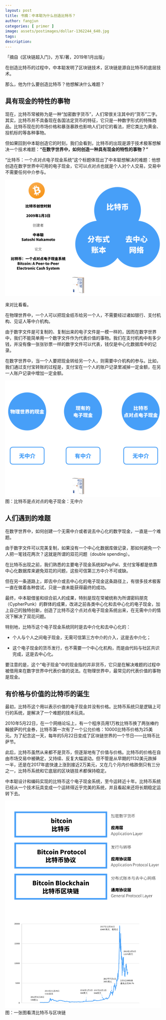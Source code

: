 ```yaml
---
layout: post
title: 书摘：中本聪为什么创造比特币？
author: fangjun
categories: [ primer ]
image: assets/postimages/dollar-1362244_640.jpg
tags: 
description: 
---
```


「摘自《区块链超入门》，方军/著，2019年1月出版」

在创造比特币的过程中，中本聪发明了区块链技术，区块链是源自比特币的底层技术。

那么，他为什么要创造比特币？他想解决什么难题？

## 具有现金的特性的事物

现在，比特币常被称为是一种“加密数字货币”，人们常很关注其中的“货币”二字。其实，比特币并不具备现在各国法定货币的特征，它只是一种数字形式的特殊商品。比特币现在的市场价格和暴涨暴跌也影响人们对它的看法，把它类比为黄金、投机标的等各种事物。

但如果回到中本聪创造它的时刻，我们会看到，比特币的出现是源于技术极客想解决一个技术难题：**“在数字世界中，如何创造一种具有现金的特性的事物？”**

“比特币：一个点对点电子现金系统”这个标题体现出了中本聪想解决的难题：他想创造在数字世界中可用的电子现金，它可以点对点也就是个人对个人交易，交易中不需要任何中介参与。

![image](/assets/postimages/bitcoin_3_parts.png)

来对比看看。

在物理世界中，一个人可以把现金纸币给另一个人，不需要经过诸如银行、支付机构、见证人等中介机构。

由于数字文件是可复制的、复制出来的电子文件是一模一样的，因而在数字世界中，我们不能简单用一个数字文件作为代表价值的事物。我们在支付机构中有多少钱，并没有像一张张钞票一样的数字文件可以代表，钱仅是中心化数据库中的记录。

在数字世界中，当一个人要把现金转给另一个人，则需要中介机构的参与。比如，我们通过支付宝转账的过程是，支付宝在一个人的账户记录里减掉一定金额，在另一人账户记录中增加一定金额。

![image](/assets/postimages/bitcoin_cash.png)
图：比特币是点对点的电子现金：无中介

## 人们遇到的难题

在数字世界中，如何创建一个无需中介或者说去中心化的数字现金，一直是一个难题。

由于数字文件可以完美复制，如果没有一个中心化数据库做记录，那如何避免一个人把一笔钱花两次？这就是所谓的双花问题（double spending）。

在比特币出现之前，我们熟悉的主要电子现金系统如PayPal、支付宝等都是依靠中心化数据库来避免双花的问题，这些可信第三方中介不可或缺。

但在另一条道路上，即去中介或去中心化的电子现金这条路径上，有很多技术极客一直在做着各种尝试，只是一直未能获得最终的成功。

最终，中本聪借鉴和综合前人的成果，特别是现在常被统称为所谓密码朋克（CypherPunk）的群体的成果，改进之前各类中心化和去中心化的电子现金，加上自己的独特创新，创造了比特币这个点对点电子现金系统出来，在无需中介的情况下解决了双花问题。

特别地，比特币这个电子现金系统同时是去中介化和去中心化的：

-	个人与个人之间电子现金，无需可信第三方中介的介入，这是去中介化；

-	这个电子现金的货币发行，也不需要一个中心化机构，而是由代码与社区共识完成，这是去中心化。

要注意的是，这个“电子现金”中的现金指的并非货币，它只是在解决难题的过程中被借用来在数字世界中代表价值的说法。在物理世界中，最常见的代表价值的事物是现金。

## 有价格与价值的比特币的诞生

最初，比特币这个用以表示价值的电子现金并没有价格。比特币系统只是逻辑上可行的系统，是解决了一个难题的技术玩具。

2010年5月22日，在一个网络论坛上，有一个程序员用1万枚比特币换了两张棒约翰披萨的代金券，比特币第一次有了一个公允价格：10000比特币价格为25美元。为了纪念这一天，每年的5月22日变成了区块链世界的一个节日——比特币比萨节。

此后，比特币虽然从来都不是货币，但逐渐地有了价值与价格。比特币的价格在自由市场交易中被确定，又持续、反复大幅波动。但不管是从早期的1132美元跌掉一半，还是在2017年底快速上涨到接近2万美元，又在几个月内价格跌倒只有三分之一，比特币系统和它底层的区块链技术都保持稳定。

中本聪设计和编码实现的比特币这个电子现金系统，至今运转近十年。比特币系统已经从一个技术玩具变成一个运转得近乎完美的系统，并且看起来还将长期稳定运转下去。 

![image](/assets/postimages/bitcoin_layer.png)
图：一张图看清比特币与区块链

